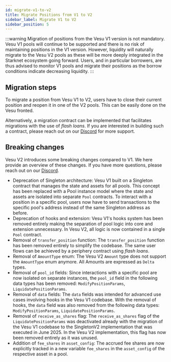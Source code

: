 ```yaml
---
id: migrate-v1-to-v2
title: Migrate Positions from V1 to V2
sidebar_label: Migrate V1 to V2
sidebar_position: 5
---
```


:::warning
Migration of positions from the Vesu V1 version is not mandatory. Vesu V1 pools will continue to be supported and there is no risk of maintaining positions in the V1 version. However, liquidity will naturally migrate to the Vesu V2 pools as these will be more deeply integrated in the Starknet ecosystem going forward. Users, and in particular borrowers, are thus advised to monitor V1 pools and migrate their positions as the borrow conditions indicate decreasing liquidity.
:::

## Migration steps

To migrate a position from Vesu V1 to V2, users have to close their current position and reopen it in one of the V2 pools. This can be easily done on the Vesu fronted. 

Alternatively, a migration contract can be implemented that facilitates migrations with the use of _flash loans_. If you are interested in building such a contract, please reach out on our [Discord](https://discord.gg/G9Gxgujj8T) for more support.

## Breaking changes

Vesu V2 introduces some breaking changes compared to V1. We here provide an overview of these changes. If you have more questions, please reach out on our [Discord](https://discord.gg/G9Gxgujj8T).

- Deprecation of Singleton architecture: Vesu V1 built on a Singleton contract that manages the state and assets for all pools. This concept has been replaced with a Pool instance model where the state and assets are isolated into separate `Pool` contracts. To interact with a position in a specific pool, users now have to send transactions to the specific pool's address instead of the same Singleton address as before.
- Deprecation of hooks and extension: Vesu V1's hooks system has been removed entirely making the separation of pool logic into core and extension unnecessary. In Vesu V2, all logic is now contained in a single `Pool` contract.
- Removal of `transfer_position` function: The `transfer_position` function has been removed entirely to simplify the codebase. The same user flows can be achieved by a periphery contract using _flash loans_.
- Removal of `AmountType` enum: The Vesu V2 `Amount` type does not support the `AmountType` enum anymore. All Amounts are expressed as `Delta` types.
- Removal of `pool_id` fields: Since interactions with a specific pool are now isolated on separate instances, the `pool_id` field in the following data types has been removed: `ModifyPositionParams`, `LiquidatePositionParams`.
- Removal of `data` fields: The `data` fields was intended for advanced use cases involving hooks in the Vesu V1 codebase. With the removal of hooks, the `data` field was also removed from the following data types: `ModifyPositionParams`, `LiquidatePositionParams`.
- Removal of `receive_as_shares` flag: The `receive_as_shares` flag of the `LiquidatePositionParams` was deactivated already with the migration of the Vesu V1 codebase to the SingletonV2 implementation that was executed in June 2025. In the Vesu V2 implementation, this flag has now been removed entirely as it was unused.
- Addition of `fee_shares` in `asset_config`: The accrued fee shares are now explicitly tracked in a new variable `fee_shares` in the `asset_config` of the respective asset in a pool.